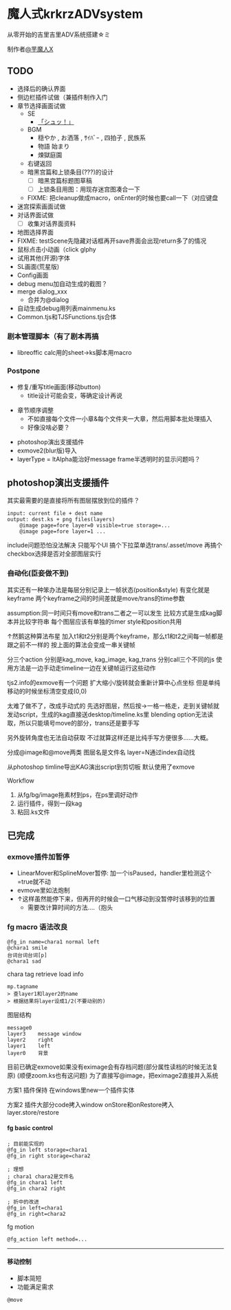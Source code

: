 # 魔人式krkrzADVsystem

从零开始的吉里吉里ADV系统搭建☆ミ

制作者[@芋魔人X](https://weibo.com/1462684514/)

## TODO
- 选择后的确认界面  
- 侧边栏插件试做（兼插件制作入门  
- 章节选择画面试做
  - SE
    - [「シュッ！」](https://www.youtube.com/watch?v=F-Ke87kam0o)
  - BGM
    - 穏やか , お洒落 , ｻｲﾊﾞｰ , 四拍子 , 民族系
    - 物語 始まり
    - 煉獄庭園   
  - 右键返回
  - 暗黑宫篇和上锁条目(???)的设计 
    - [ ] 暗黑宫篇标题图草稿
    - [ ] 上锁条目用图：用现存迷宫图凑合一下 
  - FIXME: 把cleanup做成macro，onEnter的时候也要call一下（对应键盘  
- 迷宫探索画面试做
- 对话界面试做
  - [ ] 收集对话界面资料
- 地图选择界面
- FIXME: testScene先隐藏对话框再开save界面会出现return多了的情况
- 鼠标点击小动画（click glphy
- 试用其他(开源)字体  
- SL画面(荒星版)
- Config画面
- debug menu加自动生成的截图？
- merge dialog_xxx
  - 合并为@dialog <opt>
- 自动生成debug用列表mainmenu.ks
- Common.tjs和TJSFunctions.tjs合体

### 剧本管理脚本（有了剧本再搞
- libreoffic calc用的sheet->ks脚本用macro

### Postpone
* 修复/重写title画面(移动button)
  - title设计可能会变，等确定设计再说
- 章节顺序调整
  - 不如直接每个文件一小章&每个文件夹一大章，然后用脚本批处理插入
  - 好像没啥必要？  
* photoshop演出支援插件
* exmove2(blur版)导入
* layerType = ltAlpha能治好message frame半透明时的显示问题吗？

## photoshop演出支援插件

其实最需要的是直接将所有图层摆放到位的插件？

```
input: current file + dest name
output: dest.ks + png files(layers)
    @image page=fore layer=0 visible=true storage=...
    @image page=fore layer=1 ...
```

include问题恐怕没法解决
只能写个UI
搞个下拉菜单选trans/.asset/move
再搞个checkbox选择是否对全部图层实行

### ~~自动化~~(臣妾做不到)

其实还有一种笨办法是每层分别记录上一帧状态(position&style)
有变化就是keyframe
两个keyframe之间的时间差就是move/trans的time参数

assumption:同一时间只有move和trans二者之一可以发生
比较方式是生成kag脚本并比较字符串
每个图层应该有单独的timer
style和position共用

↑然鹅这种算法布星
加入t1和t2分别是两个keyframe，那么t1和t2之间每一帧都是跟之前不一样的
按上面的算法会变成一串关键帧


分三个action
分别是kag_move, kag_image, kag_trans
分别call三个不同的js
使用方法是一边手动走timeline一边在关键帧运行这些动作

tjs2.info的exmove有一个问题
扩大缩小/旋转就会重新计算中心点坐标
但是单纯移动的时候坐标清空变成(0,0)

太难了做不了，改成手动式的
先选好图层，然后按→一格一格走，走到关键帧就发动script，生成的kag直接送desktop/timeline.ks里
blending option无法读取，所以只能填号move的部分，trans还是要手写

另外旋转角度也无法自动获取
不过就算这样还是比纯手写方便很多......大概。

分成@image和@move两类
图层名是文件名
layer=N通过index自动找

从photoshop timline导出KAG演出script到剪切板
默认使用了exmove

Workflow

1. 从fg/bg/image拖素材到ps，在ps里调好动作
2. 运行插件，得到一段kag
3. 粘回.ks文件

## 已完成

### exmove插件加暂停
- LinearMover和SplineMover暂停: 加一个isPaused，handler里检测这个=true就不动
- evmove里如法炮制
- ↑这样虽然能停下来，但再开的时候会一口气移动到没暂停时该移到的位置
  - 需要改计算时间的方法....（抱头

### fg macro 语法改良

```
@fg_in name=chara1 normal left
@chara1 smile
台词台词台词[p]
@chara1 sad
```

chara tag retrieve load info

```
mp.tagname
> 查layer1和layer2的name
> 根据结果将layer设成1/2(不要动别的)
```

图层结构

```
message0
layer3    message window
layer2    right
layer1    left    
layer0    背景
```

目前已确定exmove如果没有eximage会有存档问题(部分属性读档的时候无法复原)
(顺便zoom.ks也有这问题)
为了直接写@image，把eximage2直接并入系统

方案1
插件保持
在windows里new一个插件实体

方案2
插件大部分code拷入window
onStore和onRestore拷入layer.store/restore

#### fg basic control

```
; 目前能实现的
@fg_in left storage=chara1
@fg_in right storage=chara2

; 理想
; chara1 chara2是文件名
@fg_in chara1 left
@fg_in chara2 right

; 折中的改进
@fg_in left=chara1
@fg_in right=chara2
```

fg motion

```
@fg_action left method=...
```

---

#### 移动控制

* 脚本简短
* 功能满足需求

```
@move 
```
